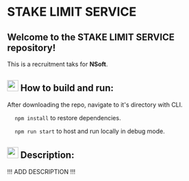 # STAKE LIMIT SERVICE

## Welcome to the STAKE LIMIT SERVICE repository!

This is a recruitment taks for **NSoft**.

## <img src="https://cdn1.iconfinder.com/data/icons/material-core/20/settings-32.png" width="26"/> How to build and run:

After downloading the repo, navigate to it's directory with CLI.

<img src="https://cdn1.iconfinder.com/data/icons/material-core/19/file-download-16.png" width="14"/> `npm install` to restore dependencies.

<img src="https://cdn1.iconfinder.com/data/icons/material-core/18/swap-horiz-16.png" width="14"/> `npm run start` to host and run locally in debug mode.

## <img src="https://cdn1.iconfinder.com/data/icons/material-core/22/visibility-32.png" width="26"/> Description:

!!! ADD DESCRIPTION !!!
